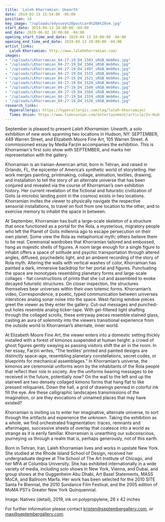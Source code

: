 ```yaml
---
title: 'Laleh Khorramian: Unearth'
date: 2019-02-15 15:54:00 -05:00
position: 14
key_image: "/uploads/odyssey%20postcard%20A%20sm.jpg"
start_date: 2019-04-13 18:00:00 -04:00
end_date: 2019-06-02 18:00:00 -04:00
opening_start_time_and_date: 2019-04-13 18:00:00 -04:00
opening_end_time_and_date: 2019-04-13 20:00:00 -04:00
artist_links:
  Laleh Khorramian: http://www.lalehkhorramian.com/
images:
- "/uploads/LKhorramian_04-27-19_D4_1503_sRGB_WebRes.jpg"
- "/uploads/LKhorramian_04-27-19_D4_1504_sRGB_WebRes.jpg"
- "/uploads/LKhorramian_04-27-19_D4_1497_sRGB_WebRes.jpg"
- "/uploads/LKhorramian_04-27-19_D4_1515_sRGB_WebRes.jpg"
- "/uploads/LKhorramian_04-27-19_D4_1521_sRGB_WebRes.jpg"
- "/uploads/LKhorramian_04-27-19_D4_1528_sRGB_WebRes.jpg"
- "/uploads/LKhorramian_04-27-19_D4_1540_sRGB_WebRes.jpg"
- "/uploads/LKhorramian_04-27-19_D4_1560_sRGB_WebRes.jpg"
- "/uploads/LKhorramian_04-27-19_D4_1559_sRGB_WebRes.jpg"
- "/uploads/LKhorramian_04-27-19_D4_1526_sRGB_WebRes.jpg"
research_links:
  Hyperallergic: https://hyperallergic.com/tag/laleh-khorramian/
  Times Union: https://www.timesunion.com/entertainment/article/In-Hudson-taste-of-big-city-arts-scene-13891660.php
---
```


September is pleased to present *Laleh Khorramian: Unearth*, a solo exhibition of new work spanning two locations in Hudson, NY: SEPTEMBER, 449 Warren Street, and Elizabeth Moore Fine Art, 105 Warren Street. A commissioned essay by Media Farzin accompanies the exhibition. This is Khorramian's first solo show with SEPTEMBER, and marks her representation with the gallery.

Khorramian is an Iranian-American artist, born in Tehran, and raised in Orlando, FL, the epicenter of America’s synthetic world of storytelling. Her work merges painting, printmaking, collage, animation, textiles, drawing, and installation to tell the story of an alternate universe that has been conjured and revealed via the course of Khorramian’s own exhibition history. Her current revelation of the fictional and futuristic civilization of Golis (a microbic landing point in the cosmos) exists in two locations. Khorramian invites the viewer to physically navigate the respective sensorial installations, to travel on foot from one location to the other, and to exercise memory to inhabit the space in between.

At September, Khorramian has built a large-scale skeleton of a structure that once functioned as a portal for the Rola, a mysterious, migratory people who left the Planet of Golis millennia ago to escape persecution on their own planet. Some view the Rola as metaphorical myth; others believe them to be real. Ceremonial wardrobes that Khorramian tailored and embossed, hang as majestic shells of figures. A room large enough for a single figure to inhabit offers a space of solitude and psychic transportation through altered angles, diffused, psychedelic light, and an ambient recording of the story of Rola myth. Altering the walls with vertical washes of color, Khorramian has painted a dark, immersive backdrop for her portal and figures. Punctuating the space are monotypes resembling planetary forms and large-scale collages - flat constructions of prints that she cut and assembled to evoke decayed futuristic structures. On closer inspection, the structures themselves bear universes within their own totemic forms. Khorramian’s video, Correspondence, a poetic, typed communication between universes interstices analog sonar noise into the space. West-facing window pieces greet the viewer as they enter the gallery. Cut-out messages and punched-out holes resemble analog ticker-tape. With gel-filtered light shafting through the collaged scrolls, these entryway pieces resemble stained glass, casting an aura of solemnity into the viewers transitional experience from the outside world to Khorramian’s alternate, inner world.

At Elizabeth Moore Fine Art, the viewer enters into a domestic setting thickly installed with a forest of kimonos suspended at human height: a crowd of ghost figures gently swaying as passing visitors shift the air in the room. In her essay, Farzin writes, “The textiles’ printed and painted designs are distinctly space-age, resembling planetary constellations, secret codes, or blueprints for mechanical assemblages.” In Khorramian’s universe, the kimonos are ceremonial uniforms worn by the inhabitants of the Rola people that reflect their role in society. Are the uniforms bearing messages to be received in the future, potentially now? On the wall to the left and up the stairwell are two densely collaged kimono forms that hang flat to like pressed reliquaries. Down the hall, a grid of drawings penned in colorful ink fill the eye. Are these calligraphic landscapes transmissions of the imagination, or are they evocations of unnamed places that may have existed?

Khorramian is inviting us to enter her imaginative, alternate universe, to sort through the artifacts and experience the unknown. Taking the exhibition as a whole, we find orchestrated fragmentation: traces, remnants and afterimages, successive sheets of overlay that coalesce into a world as strange as it is eerily familiar. Khorramian is unearthing our subconscious, journeying us through a realm that is, perhaps generously, not of this earth.
 
Born in Tehran, Iran, Laleh Khorramian lives and works in upstate New York. She studied at the Rhode Island School of Design, received her undergraduate degree at The School of The Art Institute of Chicago, and her MFA at Columbia University. She has exhibited internationally in a wide variety of media, including solo shows in New York, Vienna, and Dubai, and group shows at the Guggenheim Abu Dhabi, Art Basel Statements, MASS MoCA, and Ballroom Marfa. Her work has been selected for the 2010 SITE Santa Fe Biennial, the 2010 Sundance Film Festival, and the 2005 edition of MoMA PS1's Greater New York Quinquennial.

Image: Natives (detail), 2019, ink on polypropylene, 26 x 42 inches

For further information please contact kristen@septembergallery.com, or max@septembergallery.com.